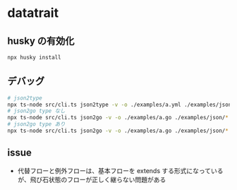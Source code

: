 # datatrait

## husky の有効化

```bash
npx husky install
```

## デバッグ

```bash
# json2type
npx ts-node src/cli.ts json2type -v -o ./examples/a.yml ./examples/json/*.json
# json2go type なし
npx ts-node src/cli.ts json2go -v -o ./examples/a.go ./examples/json/*.json
# json2go type あり
npx ts-node src/cli.ts json2go -v -o ./examples/a.go ./examples/json/*.json
```

## issue

- 代替フローと例外フローは、基本フローを extends する形式になっているが、飛び石状態のフローが正しく継らない問題がある
